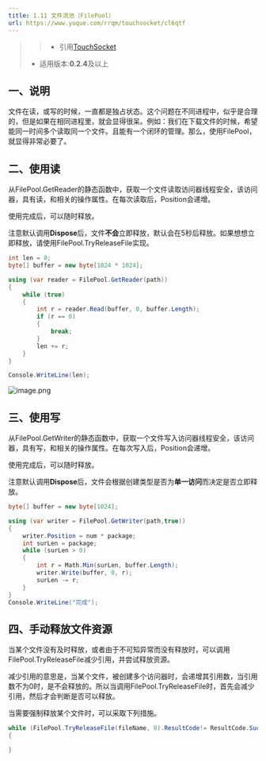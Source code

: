 ```yaml
---
title: 1.11 文件流池（FilePool）
url: https://www.yuque.com/rrqm/touchsocket/cl6qtf
---
```


> > - 引用[TouchSocket](https://www.nuget.org/packages/TouchSocket)
>
> - 适用版本:**0.2.4**及以上

<a name="IiNnZ"></a>

## 一、说明

文件在读，或写的时候，一直都是独占状态。这个问题在不同进程中，似乎是合理的，但是如果在相同进程里，就会显得很呆。例如：我们在下载文件的时候，希望能同一时间多个读取同一个文件。且能有一个闭环的管理。那么，使用FilePool，就显得非常必要了。

<a name="spGmI"></a>

## 二、使用读

从FilePool.GetReader的静态函数中，获取一个文件读取访问器线程安全，该访问器，具有读，和相关的操作属性。在每次读取后，Position会递增。

使用完成后，可以随时释放。

注意默认调用**Dispose**后，文件**不会**立即释放，默认会在5秒后释放。如果想想立即释放，请使用FilePool.TryReleaseFile实现。

```csharp
int len = 0;
byte[] buffer = new byte[1024 * 1024];

using (var reader = FilePool.GetReader(path))
{
    while (true)
    {
        int r = reader.Read(buffer, 0, buffer.Length);
        if (r == 0)
        {
            break;
        }
        len += r;
    }
}

Console.WriteLine(len);
```

![image.png](..\assets\cl6qtf\1657503731471-4f3e1659-2187-4397-994c-def8240d3b50.png)

<a name="yiG6r"></a>

## 三、使用写

从FilePool.GetWriter的静态函数中，获取一个文件写入访问器线程安全，该访问器，具有写，和相关的操作属性。在每次写入后，Position会递增。

使用完成后，可以随时释放。

注意默认调用**Dispose**后，文件会根据创建类型是否为**单一访问**而决定是否立即释放。

```csharp
byte[] buffer = new byte[1024];

using (var writer = FilePool.GetWriter(path,true))
{
    writer.Position = num * package;
    int surLen = package;
    while (surLen > 0)
    {
        int r = Math.Min(surLen, buffer.Length);
        writer.Write(buffer, 0, r);
        surLen -= r;
    }
}
Console.WriteLine("完成");
```

<a name="QsE0w"></a>

## 四、手动释放文件资源

当某个文件没有及时释放，或者由于不可知异常而没有释放时，可以调用FilePool.TryReleaseFile减少引用，并尝试释放资源。

减少引用的意思是，当某个文件，被创建多个访问器时，会递增其引用数，当引用数不为0时，是不会释放的。所以当调用FilePool.TryReleaseFile时，首先会减少引用，然后才会判断是否可以释放。

当需要强制释放某个文件时，可以采取下列措施。

```csharp
while (FilePool.TryReleaseFile(fileName, 0).ResultCode!= ResultCode.Success)
{

}
```
